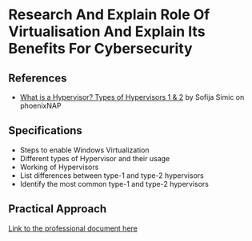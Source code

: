 # Research And Explain Role Of Virtualisation And Explain Its Benefits For Cybersecurity

## References
- [What is a Hypervisor? Types of Hypervisors 1 & 2](https://phoenixnap.com/kb/what-is-hypervisor-type-1-2) by Sofija Simic on phoenixNAP

## Specifications
- Steps to enable Windows Virtualization
- Different types of Hypervisor and their usage
- Working of Hypervisors
- List differences between type-1 and type-2 hypervisors
- Identify the most common type-1 and type-2 hypervisors

## Practical Approach
[Link to the professional document here](https://github.com/aaronamran/MSAF-System-Administration-Fundamentals/blob/main/Virtualization%20Fundamentals/virtualisation_benefits_cybersecurity.pdf)

